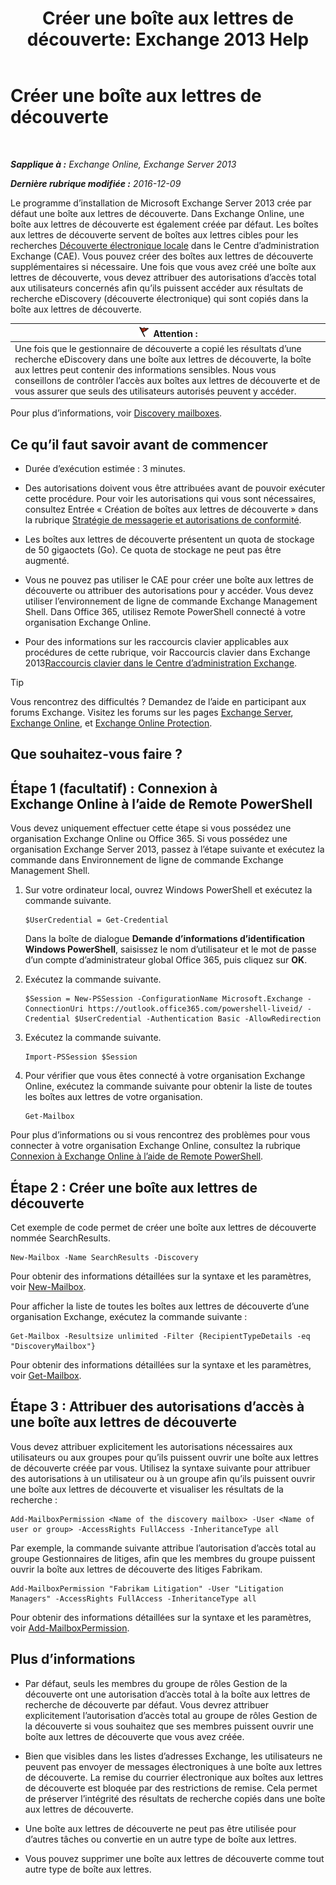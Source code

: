 ﻿---
title: 'Créer une boîte aux lettres de découverte: Exchange 2013 Help'
TOCTitle: Créer une boîte aux lettres de découverte
ms:assetid: bc20285d-35e2-4e49-9bd3-38abf96114ba
ms:mtpsurl: https://technet.microsoft.com/fr-fr/library/Dd638177(v=EXCHG.150)
ms:contentKeyID: 50479074
ms.date: 04/24/2018
mtps_version: v=EXCHG.150
ms.translationtype: HT
---

# Créer une boîte aux lettres de découverte

 

_**Sapplique à :** Exchange Online, Exchange Server 2013_

_**Dernière rubrique modifiée :** 2016-12-09_

Le programme d’installation de Microsoft Exchange Server 2013 crée par défaut une boîte aux lettres de découverte. Dans Exchange Online, une boîte aux lettres de découverte est également créée par défaut. Les boîtes aux lettres de découverte servent de boîtes aux lettres cibles pour les recherches [Découverte électronique locale](in-place-ediscovery-exchange-2013-help.md) dans le Centre d’administration Exchange (CAE). Vous pouvez créer des boîtes aux lettres de découverte supplémentaires si nécessaire. Une fois que vous avez créé une boîte aux lettres de découverte, vous devez attribuer des autorisations d’accès total aux utilisateurs concernés afin qu’ils puissent accéder aux résultats de recherche eDiscovery (découverte électronique) qui sont copiés dans la boîte aux lettres de découverte.

<table>
<thead>
<tr class="header">
<th><img src="images/JJ673034.Caution(EXCHG.150).gif" title="Attention" alt="Attention" />Attention :</th>
</tr>
</thead>
<tbody>
<tr class="odd">
<td>Une fois que le gestionnaire de découverte a copié les résultats d’une recherche eDiscovery dans une boîte aux lettres de découverte, la boîte aux lettres peut contenir des informations sensibles. Nous vous conseillons de contrôler l’accès aux boîtes aux lettres de découverte et de vous assurer que seuls des utilisateurs autorisés peuvent y accéder.</td>
</tr>
</tbody>
</table>


Pour plus d’informations, voir [Discovery mailboxes](in-place-ediscovery-exchange-2013-help.md).

## Ce qu’il faut savoir avant de commencer

  - Durée d’exécution estimée : 3 minutes.

  - Des autorisations doivent vous être attribuées avant de pouvoir exécuter cette procédure. Pour voir les autorisations qui vous sont nécessaires, consultez Entrée « Création de boîtes aux lettres de découverte » dans la rubrique [Stratégie de messagerie et autorisations de conformité](messaging-policy-and-compliance-permissions-exchange-2013-help.md).

  - Les boîtes aux lettres de découverte présentent un quota de stockage de 50 gigaoctets (Go). Ce quota de stockage ne peut pas être augmenté.

  - Vous ne pouvez pas utiliser le CAE pour créer une boîte aux lettres de découverte ou attribuer des autorisations pour y accéder. Vous devez utiliser l’environnement de ligne de commande Exchange Management Shell. Dans Office 365, utilisez Remote PowerShell connecté à votre organisation Exchange Online.

  - Pour des informations sur les raccourcis clavier applicables aux procédures de cette rubrique, voir Raccourcis clavier dans Exchange 2013[Raccourcis clavier dans le Centre d’administration Exchange](keyboard-shortcuts-in-the-exchange-admin-center-exchange-online-protection-help.md).

> [!TIP]
> Vous rencontrez des difficultés ? Demandez de l’aide en participant aux forums Exchange. Visitez les forums sur les pages <a href="https://go.microsoft.com/fwlink/p/?linkid=60612">Exchange Server</a>, <a href="https://go.microsoft.com/fwlink/p/?linkid=267542">Exchange Online</a>, et <a href="https://go.microsoft.com/fwlink/p/?linkid=285351">Exchange Online Protection</a>.


## Que souhaitez-vous faire ?

## Étape 1 (facultatif) : Connexion à Exchange Online à l’aide de Remote PowerShell

Vous devez uniquement effectuer cette étape si vous possédez une organisation Exchange Online ou Office 365. Si vous possédez une organisation Exchange Server 2013, passez à l’étape suivante et exécutez la commande dans Environnement de ligne de commande Exchange Management Shell.

1.  Sur votre ordinateur local, ouvrez Windows PowerShell et exécutez la commande suivante.
    
        $UserCredential = Get-Credential
    
    Dans la boîte de dialogue **Demande d’informations d’identification Windows PowerShell**, saisissez le nom d’utilisateur et le mot de passe d’un compte d’administrateur global Office 365, puis cliquez sur **OK**.

2.  Exécutez la commande suivante.
    
        $Session = New-PSSession -ConfigurationName Microsoft.Exchange -ConnectionUri https://outlook.office365.com/powershell-liveid/ -Credential $UserCredential -Authentication Basic -AllowRedirection

3.  Exécutez la commande suivante.
    
        Import-PSSession $Session

4.  Pour vérifier que vous êtes connecté à votre organisation Exchange Online, exécutez la commande suivante pour obtenir la liste de toutes les boîtes aux lettres de votre organisation.
    
        Get-Mailbox

Pour plus d’informations ou si vous rencontrez des problèmes pour vous connecter à votre organisation Exchange Online, consultez la rubrique [Connexion à Exchange Online à l’aide de Remote PowerShell](https://go.microsoft.com/fwlink/p/?linkid=517283).

## Étape 2 : Créer une boîte aux lettres de découverte

Cet exemple de code permet de créer une boîte aux lettres de découverte nommée SearchResults.

    New-Mailbox -Name SearchResults -Discovery 

Pour obtenir des informations détaillées sur la syntaxe et les paramètres, voir [New-Mailbox](https://technet.microsoft.com/fr-fr/library/aa997663\(v=exchg.150\)).

Pour afficher la liste de toutes les boîtes aux lettres de découverte d’une organisation Exchange, exécutez la commande suivante :

    Get-Mailbox -Resultsize unlimited -Filter {RecipientTypeDetails -eq "DiscoveryMailbox"}

Pour obtenir des informations détaillées sur la syntaxe et les paramètres, voir [Get-Mailbox](https://technet.microsoft.com/fr-fr/library/bb123685\(v=exchg.150\)).

## Étape 3 : Attribuer des autorisations d’accès à une boîte aux lettres de découverte

Vous devez attribuer explicitement les autorisations nécessaires aux utilisateurs ou aux groupes pour qu’ils puissent ouvrir une boîte aux lettres de découverte créée par vous. Utilisez la syntaxe suivante pour attribuer des autorisations à un utilisateur ou à un groupe afin qu’ils puissent ouvrir une boîte aux lettres de découverte et visualiser les résultats de la recherche :

    Add-MailboxPermission <Name of the discovery mailbox> -User <Name of user or group> -AccessRights FullAccess -InheritanceType all

Par exemple, la commande suivante attribue l’autorisation d’accès total au groupe Gestionnaires de litiges, afin que les membres du groupe puissent ouvrir la boîte aux lettres de découverte des litiges Fabrikam.

    Add-MailboxPermission "Fabrikam Litigation" -User "Litigation Managers" -AccessRights FullAccess -InheritanceType all

Pour obtenir des informations détaillées sur la syntaxe et les paramètres, voir [Add-MailboxPermission](https://technet.microsoft.com/fr-fr/library/bb124097\(v=exchg.150\)).

## Plus d’informations

  - Par défaut, seuls les membres du groupe de rôles Gestion de la découverte ont une autorisation d’accès total à la boîte aux lettres de recherche de découverte par défaut. Vous devrez attribuer explicitement l’autorisation d’accès total au groupe de rôles Gestion de la découverte si vous souhaitez que ses membres puissent ouvrir une boîte aux lettres de découverte que vous avez créée.

  - Bien que visibles dans les listes d’adresses Exchange, les utilisateurs ne peuvent pas envoyer de messages électroniques à une boîte aux lettres de découverte. La remise du courrier électronique aux boîtes aux lettres de découverte est bloquée par des restrictions de remise. Cela permet de préserver l’intégrité des résultats de recherche copiés dans une boîte aux lettres de découverte.

  - Une boîte aux lettres de découverte ne peut pas être utilisée pour d’autres tâches ou convertie en un autre type de boîte aux lettres.

  - Vous pouvez supprimer une boîte aux lettres de découverte comme tout autre type de boîte aux lettres.

